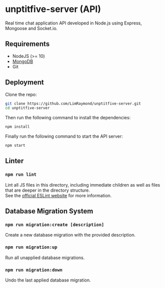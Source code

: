 # unptitfive-server (API)

Real time chat application API developed in Node.js using Express, Mongoose and Socket.io.

## Requirements

- NodeJS (>= 10)
- [MongoDB](https://docs.mongodb.com/manual/installation/)
- Git

## Deployment

Clone the repo:

```bash
git clone https://github.com/LimRaymond/unptitfive-server.git
cd unptitfive-server
```

Then run the following command to install the dependencies:

```bash
npm install
```

Finally run the following command to start the API server:

```bash
npm start
```

## Linter

### `npm run lint`

Lint all JS files in this directory, including immediate children as well as files that are deeper in the directory structure.<br />
See the [official ESLint website](https://eslint.org) for more information.

## Database Migration System

### `npm run migration:create [description]`

Create a new database migration with the provided description.

### `npm run migration:up`

Run all unapplied database migrations.

### `npm run migration:down`

Undo the last applied database migration.